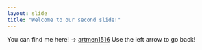 ```yaml
---
layout: slide
title: "Welcome to our second slide!"
---
```

You can find me here! -> [artmen1516](https://github.com/artmen1516)
Use the left arrow to go back!
